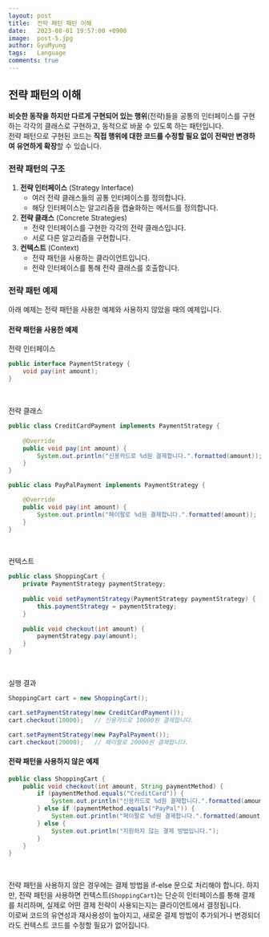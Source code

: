 ```yaml
---
layout:	post
title:  전략 패턴 패턴 이해
date:   2023-08-01 19:57:00 +0900
image:  post-5.jpg
author: GyuMyung
tags:   Language
comments: true
---
```

## 전략 패턴의 이해

**비슷한 동작을 하지만 다르게 구현되어 있는 행위**(전략)들을 공통의 인터페이스를 구현하는 각각의 클래스로 구현하고, 동적으로 바꿀 수 있도록 하는 패턴입니다. <br/>
전략 패턴으로 구현된 코드는 **직접 행위에 대한 코드를 수정할 필요 없이 전략만 변경하여 유연하게 확장**할 수 있습니다. <br/>

### 전략 패턴의 구조
1. **전략 인터페이스** (Strategy Interface)
    * 여러 전략 클래스들의 공통 인터페이스를 정의합니다.
    * 해당 인터페이스는 알고리즘을 캡슐화하는 메서드를 정의합니다.
2. **전략 클래스** (Concrete Strategies)
    * 전략 인터페이스를 구현한 각각의 전략 클래스입니다.
    * 서로 다른 알고리즘을 구현합니다.
3. **컨텍스트** (Context)
    * 전략 패턴을 사용하는 클라이언트입니다.
    * 전략 인터페이스를 통해 전략 클래스를 호출합니다.

### 전략 패턴 예제

아래 예제는 전략 패턴을 사용한 예제와 사용하지 않았을 때의 예제입니다. <br/>

#### 전략 패턴을 사용한 예제

전략 인터페이스
```java
public interface PaymentStrategy {
	void pay(int amount);
}
```
<br/>

전략 클래스
```java
public class CreditCardPayment implements PaymentStrategy {
	
	@Override
    public void pay(int amount) {
		System.out.println("신용카드로 %d원 결제합니다.".formatted(amount));
    }
}

public class PayPalPayment implements PaymentStrategy {	

	@Override
    public void pay(int amount) {
		System.out.println("페이팔로 %d원 결제합니다.".formatted(amount));
    }
}
```
<br/>

컨텍스트
```java
public class ShoppingCart {
	private PaymentStrategy paymentStrategy;
	
	public void setPaymentStrategy(PaymentStrategy paymentStrategy) {
		this.paymentStrategy = paymentStrategy;
    }
	
	public void checkout(int amount) {
		paymentStrategy.pay(amount);
    }
}
```
<br/>

실행 결과
```java
ShoppingCart cart = new ShoppingCart();

cart.setPaymentStrategy(new CreditCardPayment());
cart.checkout(10000);   // 신용카드로 10000원 결제합니다.

cart.setPaymentStrategy(new PayPalPayment());
cart.checkout(20000);   // 페이팔로 20000원 결제합니다.
```

#### 전략 패턴을 사용하지 않은 예제

```java
public class ShoppingCart {
	public void checkout(int amount, String paymentMethod) {
		if (paymentMethod.equals("CreditCard")) {
			System.out.println("신용카드로 %d원 결제합니다.".formatted(amount));
		} else if (paymentMethod.equals("PayPal")) {
			System.out.println("페이팔로 %d원 결제합니다.".formatted(amount));
		} else {
			System.out.println("지원하지 않는 결제 방법입니다.");
		}
    }
}
```
<br/>

전략 패턴을 사용하지 않은 경우에는 결제 방법을 if-else 문으로 처리해야 합니다. 하지만, 전략 패턴을 사용하면 컨텍스트(`ShoppingCart`)는 단순히 인터페이스를 통해 결제를 처리하며, 실제로 어떤 결제 전략이 사용되는지는 클라이언트에서 결정됩니다. <br/>
이로써 코드의 유연성과 재사용성이 높아지고, 새로운 결제 방법이 추가되거나 변경되더라도 컨텍스트 코드를 수정할 필요가 없어집니다. <br/>
